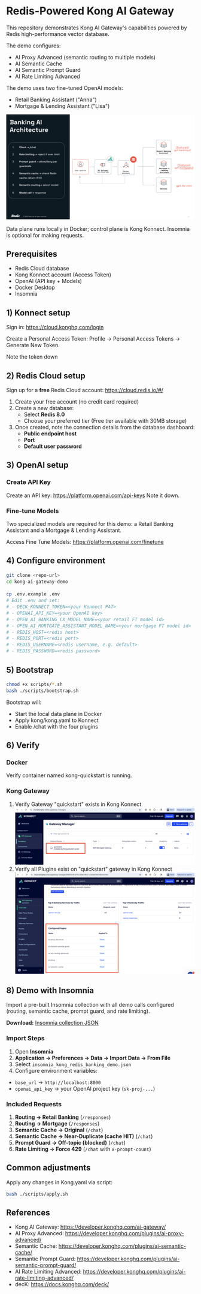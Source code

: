 # Redis-Powered Kong AI Gateway

This repository demonstrates Kong AI Gateway's capabilities powered by Redis high-performance vector database.

The demo configures:

- AI Proxy Advanced (semantic routing to multiple models)
- AI Semantic Cache
- AI Semantic Prompt Guard
- AI Rate Limiting Advanced

The demo uses two fine-tuned OpenAI models:
- Retail Banking Assistant ("Anna")
- Mortgage & Lending Assistant ("Lisa")


![Architecture Diagram](KongRedisArchDemo.png "Kong Redis Demo Architecture")


Data plane runs locally in Docker; control plane is Kong Konnect. Insomnia is optional for making requests.

## Prerequisites

- Redis Cloud database
- Kong Konnect account (Access Token)
- OpenAI (API key + Models)
- Docker Desktop
- Insomnia

## 1) Konnect setup

Sign in: https://cloud.konghq.com/login

Create a Personal Access Token: Profile → Personal Access Tokens → Generate New Token.

Note the token down 

## 2) Redis Cloud setup

Sign up for a **free** Redis Cloud account: https://cloud.redis.io/#/

1. Create your free account (no credit card required)
2. Create a new database:
   - Select **Redis 8.0**
   - Choose your preferred tier (Free tier available with 30MB storage)
3. Once created, note the connection details from the database dashboard:
   - **Public endpoint host**
   - **Port**
   - **Default user password**

## 3) OpenAI setup

### Create API Key

Create an API key: https://platform.openai.com/api-keys
Note it down.

### Fine-tune Models

Two specialized models are required for this demo: a Retail Banking Assistant and a Mortgage & Lending Assistant.

Access Fine Tune Models: https://platform.openai.com/finetune

## 4) Configure environment

```bash
git clone <repo-url>
cd kong-ai-gateway-demo

cp .env.example .env
# Edit .env and set:
# - DECK_KONNECT_TOKEN=<your Konnect PAT>
# - OPENAI_API_KEY=<your OpenAI key>
# - OPEN_AI_BANKING_CX_MODEL_NAME=<your retail FT model id>
# - OPEN_AI_MORTGATE_ASSISTANT_MODEL_NAME=<your mortgage FT model id>
# - REDIS_HOST=<redis host>
# - REDIS_PORT=<redis port>
# - REDIS_USERNAME=<redis username, e.g. default>
# - REDIS_PASSWORD=<redis password>
```

## 5) Bootstrap

```bash
chmod +x scripts/*.sh
bash ./scripts/bootstrap.sh
```

Bootstrap will:

- Start the local data plane in Docker
- Apply kong/kong.yaml to Konnect
- Enable /chat with the four plugins

## 6) Verify
### Docker
Verify container named kong-quickstart is running.

### Kong Gateway
1. Verify Gateway "quickstart" exists in Kong Konnect 
![Kong Gateway](gateway.png "Gateway")
1. Verify all Plugins exist on "quickstart" gateway in Kong Konnect 
![Kong Plugins](kongPlugins.png "Plugins")

## 8) Demo with Insomnia 

Import a pre-built Insomnia collection with all demo calls configured (routing, semantic cache, prompt guard, and rate limiting).

**Download:** [Insomnia collection JSON](insomnia_kong_redis_banking_demo.json)

### Import Steps
1. Open **Insomnia**
2. **Application → Preferences → Data → Import Data → From File**
3. Select `insomnia_kong_redis_banking_demo.json`
4. Configure environment variables:
  - `base_url` → `http://localhost:8000`
  - `openai_api_key` → your OpenAI project key (`sk-proj-...`)

### Included Requests
1. **Routing → Retail Banking** (`/responses`)
2. **Routing → Mortgage** (`/responses`)
3. **Semantic Cache → Original** (`/chat`)
4. **Semantic Cache → Near-Duplicate (cache HIT)** (`/chat`)
5. **Prompt Guard → Off-topic (blocked)** (`/chat`)
6. **Rate Limiting → Force 429** (`/chat` with `x-prompt-count`)

## Common adjustments

Apply any changes in Kong.yaml via script:

```bash
bash ./scripts/apply.sh
```

## References

- Kong AI Gateway: https://developer.konghq.com/ai-gateway/
- AI Proxy Advanced: https://developer.konghq.com/plugins/ai-proxy-advanced/
- Semantic Cache: https://developer.konghq.com/plugins/ai-semantic-cache/
- Semantic Prompt Guard: https://developer.konghq.com/plugins/ai-semantic-prompt-guard/
- AI Rate Limiting Advanced: https://developer.konghq.com/plugins/ai-rate-limiting-advanced/
- decK: https://docs.konghq.com/deck/
